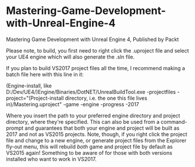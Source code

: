 # Mastering-Game-Development-with-Unreal-Engine-4
Mastering Game Development with Unreal Engine 4, Published by Packt

Please note, to build, you first need to right click the .uproject file and select your UE4 engine which will also generate the .sln file.

If you plan to build VS2017 project files all the time, I recommend making a batch file here with this line in it:

(Engine-install, like D:/Dev/UE4/)Engine/Binaries/DotNET/UnrealBuildTool.exe  -projectfiles -project="(Project-install directory, i.e. the one this file lives in)/Mastering.uproject" -game -engine -progress -2017

Where you insert the path to your preferred engine directory and project directory, where they're specified.  This can also be used from a command-prompt and guarantees that both your engine and project will be built as 2017 and not as VS2015 projects.  Note, though, if you right click the project file and change to a new engine, or generate project files from the Explorer fly-out menu, this will rebuild *both* game and project file by default as VS2015 again!  Something to be aware of for those with both versions installed who want to work in VS2017.